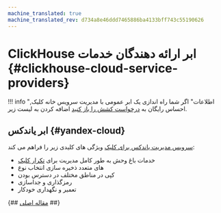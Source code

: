 ```yaml
---
machine_translated: true
machine_translated_rev: d734a8e46ddd7465886ba4133bff743c55190626
---
```


# ClickHouse ابر ارائه دهندگان خدمات {#clickhouse-cloud-service-providers}

!!! info "اطلاعات"
    اگر شما راه اندازی یک ابر عمومی با مدیریت سرویس خانه کلیک, احساس رایگان به [درخواست کشش را باز کنید](https://github.com/ClickHouse/ClickHouse/edit/master/docs/en/commercial/cloud.md) اضافه کردن به لیست زیر.

## ابر یاندکس {#yandex-cloud}

[سرویس مدیریت یاندکس برای کلیک](https://cloud.yandex.com/services/managed-clickhouse?utm_source=referrals&utm_medium=clickhouseofficialsite&utm_campaign=link3) ویژگی های کلیدی زیر را فراهم می کند:

-   خدمات باغ وحش به طور کامل مدیریت برای [تکرار کلیک](../engines/table-engines/mergetree-family/replication.md)
-   های متعدد ذخیره سازی انتخاب نوع
-   کپی در مناطق مختلف در دسترس بودن
-   رمزگذاری و جداسازی
-   تعمیر و نگهداری خودکار

{## [مقاله اصلی](https://clickhouse.tech/docs/en/commercial/cloud/) ##}
